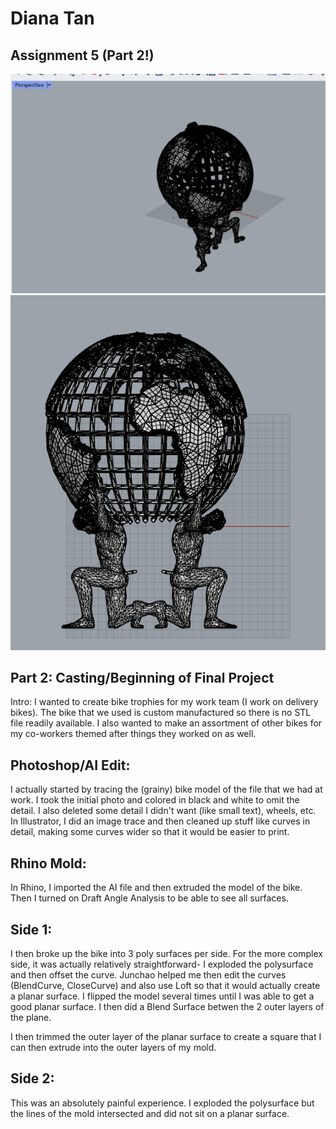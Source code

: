 # Diana Tan

## Assignment 5 (Part 2!)

<img src="https://github.com/autarky-hash/autarky-hash.github.io/blob/main/RhinoAtlaslamp.png" height=px> 
<img src="https://github.com/autarky-hash/autarky-hash.github.io/blob/main/RhinoAtlaslamp2.png" height=px> 

## Part 2: Casting/Beginning of Final Project

Intro: I wanted to create bike trophies for my work team (I work on delivery bikes). The bike that we used is custom manufactured so there is no STL file readily available. I also wanted to make an assortment of other bikes for my co-workers themed after things they worked on as well.

## Photoshop/AI Edit: 
I actually started by tracing the (grainy) bike model of the file that we had at work. I took the initial photo and colored in black and white to omit the detail. I also deleted some detail I didn't want (like small text), wheels, etc.
In Illustrator, I did an image trace and then cleaned up stuff like curves in detail, making some curves wider so that it would be easier to print.

## Rhino Mold:
In Rhino, I imported the AI file and then extruded the model of the bike. Then I turned on Draft Angle Analysis to be able to see all surfaces.

## Side 1:
I then broke up the bike into 3 poly surfaces per side. For the more complex side, it was actually relatively straightforward- I exploded the polysurface and then offset the curve. Junchao helped me then edit the curves (BlendCurve, CloseCurve) and also use Loft so that it would actually create a planar surface. I flipped the model several times until I was able to get a good planar surface. I then did a Blend Surface betwen the 2 outer layers of the plane. 

I then trimmed the outer layer of the planar surface to create a square that I can then extrude into the outer layers of my mold.

## Side 2: 
This was an absolutely painful experience. I exploded the polysurface but the lines of the mold intersected and did not sit on a planar surface.
